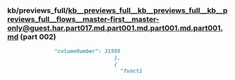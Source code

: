 ### kb/previews_full/kb__previews_full__kb__previews_full__kb__previews_full__flows__master-first__master-only@guest.har.part017.md.part001.md.part001.md.part001.md (part 002)

```md
               "columnNumber": 31988
                                  },
                                  {
                                    "functi
```

```
